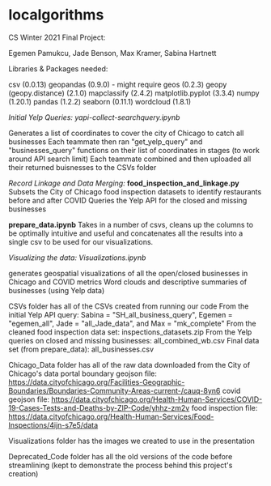 # localgorithms
CS Winter 2021 Final Project:

Egemen Pamukcu, Jade Benson, Max Kramer, Sabina Hartnett

Libraries & Packages needed: 

csv (0.0.13)
geopandas (0.9.0) - might require geos (0.2.3)
geopy (geopy.distance) (2.1.0)
mapclassify (2.4.2)
matplotlib.pyplot (3.3.4)
numpy (1.20.1)
pandas (1.2.2)
seaborn (0.11.1)
wordcloud (1.8.1)

*Initial Yelp Queries: yapi-collect-searchquery.ipynb*

  Generates a list of coordinates to cover the city of Chicago to catch all businesses 
  Each teammate then ran "get_yelp_query" and "businesses_query" functions on their list of coordinates in stages (to work around API search limit)
  Each teammate combined and then uploaded all their returned buisnesses to the CSVs folder 

*Record Linkage and Data Merging:* 
  **food_inspection_and_linkage.py**
  Subsets the City of Chicago food inspection datasets to identify restaurants before and after COVID
  Queries the Yelp API for the closed and missing businesses
 
 **prepare_data.ipynb**
  Takes in a number of csvs, cleans up the columns to be optimally intuitive and useful and concatenates all the results into a single csv to be used for our visualizations.
  
  
*Visualizing the data: Visualizations.ipynb*

  generates geospatial visualizations of all the open/closed businesses in Chicago and COVID metrics 
  Word clouds and descriptive summaries of businesses (using Yelp data)
  
CSVs folder has all of the CSVs created from running our code
  From the initial Yelp API query: Sabina = "SH_all_business_query", Egemen = "egemen_all", Jade = "all_Jade_data", and Max = "mk_complete"
  From the cleaned food inspection data set: inspections_datasets.zip 
  From the Yelp queries on closed and missing businesses: all_combined_wb.csv
  Final data set (from prepare_data): all_businesses.csv
  
Chicago_Data folder has all of the raw data downloaded from the City of Chicago's data portal 
  boundary geojson file: https://data.cityofchicago.org/Facilities-Geographic-Boundaries/Boundaries-Community-Areas-current-/cauq-8yn6
  covid geojson file: https://data.cityofchicago.org/Health-Human-Services/COVID-19-Cases-Tests-and-Deaths-by-ZIP-Code/yhhz-zm2v
  food inspection file: https://data.cityofchicago.org/Health-Human-Services/Food-Inspections/4ijn-s7e5/data

Visualizations folder has the images we created to use in the presentation

Deprecated_Code folder has all the old versions of the code before streamlining (kept to demonstrate the process behind this project's creation)
